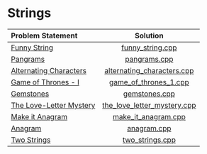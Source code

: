 # Strings

|      Problem Statement      |            Solution             |
|:----------------------------|:-------------------------------:|
| [Funny String][]            | [funny_string.cpp][]            |
| [Pangrams][]                | [pangrams.cpp][]                |
| [Alternating Characters][]  | [alternating_characters.cpp][]  |
| [Game of Thrones - I][]     | [game_of_thrones_1.cpp][]       |
| [Gemstones][]               | [gemstones.cpp][]               |
| [The Love-Letter Mystery][] | [the_love_letter_mystery.cpp][] |
| [Make it Anagram][]         | [make_it_anagram.cpp][]         |
| [Anagram][]                 | [anagram.cpp][]                 |
| [Two Strings][]             | [two_strings.cpp][]             |

[Funny String]:            https://www.hackerrank.com/challenges/funny-string
[Pangrams]:                https://www.hackerrank.com/challenges/pangrams
[Alternating Characters]:  https://www.hackerrank.com/challenges/alternating-characters
[Game of Thrones - I]:     https://www.hackerrank.com/challenges/game-of-thrones
[Gemstones]:               https://www.hackerrank.com/challenges/gem-stones
[The Love-Letter Mystery]: https://www.hackerrank.com/challenges/the-love-letter-mystery
[Make it Anagram]:         https://www.hackerrank.com/challenges/make-it-anagram
[Anagram]:                 https://www.hackerrank.com/challenges/anagram
[Two Strings]:             https://www.hackerrank.com/challenges/two-strings

[funny_string.cpp]:            funny_string.cpp
[pangrams.cpp]:                pangrams.cpp
[alternating_characters.cpp]:  alternating_characters.cpp
[game_of_thrones_1.cpp]:       game_of_thrones_1.cpp
[gemstones.cpp]:               gemstones.cpp
[the_love_letter_mystery.cpp]: the_love_letter_mystery.cpp
[make_it_anagram.cpp]:         make_it_anagram.cpp
[anagram.cpp]:                 anagram.cpp
[two_strings.cpp]:             two_strings.cpp
